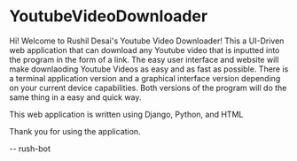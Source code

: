 # YoutubeVideoDownloader

Hi! Welcome to Rushil Desai's Youtube Video Downloader! This a UI-Driven web application that can download any Youtube video that is inputted into the program in the form of a link. The easy user interface and website will make downlaoding Youtube Videos as easy and as fast as possible. There is a terminal application version and a graphical interface version depending on your current device capabilities. Both versions of the program will do the same thing in a easy and quick way.

This web application is written using Django, Python, and HTML

Thank you for using the application.

-- rush-bot
